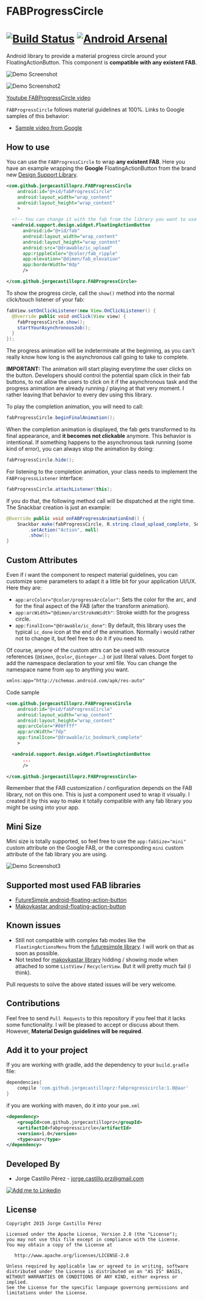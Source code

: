 FABProgressCircle
=================
[![Build Status](https://travis-ci.org/JorgeCastilloPrz/FABProgressCircle.svg?branch=master)](https://travis-ci.org/JorgeCastilloPrz/FABProgressCircle) [![Android Arsenal](https://img.shields.io/badge/Android%20Arsenal-FABProgressCircle-brightgreen.svg?style=flat)](http://android-arsenal.com/details/1/1942)
====================================================================================================================================================================================================================================================================================================================
Android library to provide a material progress circle around your FloatingActionButton. This component is **compatible with any existent FAB**.

![Demo Screenshot][1]

![Demo Screenshot2][2]

[Youtube FABProgressCircle video](http://www.youtube.com/watch?v=sP-Ng7e8k6g)
 
`FABProgressCircle` follows material guidelines at 100%. Links to Google samples of this behavior:

* [Sample video from Google][material-sample-2]

How to use
----------
You can use the `FABProgressCircle` to wrap **any existent FAB**. Here you have an example wrapping the **Google** FloatingActionButton from the brand
new [Design Support Library][google-design-support].
```xml
<com.github.jorgecastilloprz.FABProgressCircle
    android:id="@+id/fabProgressCircle"
    android:layout_width="wrap_content"
    android:layout_height="wrap_content"
    >

  <!-- You can change it with the fab from the library you want to use -->
  <android.support.design.widget.FloatingActionButton
      android:id="@+id/fab"
      android:layout_width="wrap_content"
      android:layout_height="wrap_content"
      android:src="@drawable/ic_upload"
      app:rippleColor="@color/fab_ripple"
      app:elevation="@dimen/fab_elevation"
      app:borderWidth="0dp"
      />

</com.github.jorgecastilloprz.FABProgressCircle>
```
To show the progress circle, call the `show()` method into the normal click/touch listener of your fab:
```java
fabView.setOnClickListener(new View.OnClickListener() {
  @Override public void onClick(View view) {
    fabProgressCircle.show();
    startYourAsynchronousJob();
  }
});
```
The progress animation will be indeterminate at the beginning, as you can't really know how long is the asynchronous call going to take to complete.

**IMPORTANT:** The animation will start playing everytime the user clicks on the button. Developers should control the potential spam click in their fab buttons,
to not allow the users to click on it if the asynchronous task and the progress animation are already running / playing at that very moment. I rather leaving that behavior
to every dev using this library.

To play the completion animation, you will need to call:
```java
fabProgressCircle.beginFinalAnimation();
```
When the completion animation is displayed, the fab gets transformed to its final appearance, and **it becomes not clickable** anymore. This behavior is intentional.
If something happens to the asynchronous task running (some kind of error), you can always stop the animation by doing:
```java
fabProgressCircle.hide();
```
For listening to the completion animation, your class needs to implement the `FABProgressListener` interface:
```java
fabProgressCircle.attachListener(this);
```
If you do that, the following method call will be dispatched at the right time. The Snackbar creation is just an example:
```java
@Override public void onFABProgressAnimationEnd() {
    Snackbar.make(fabProgressCircle, R.string.cloud_upload_complete, Snackbar.LENGTH_LONG)
        .setAction("Action", null)
        .show();
}
```

Custom Attributes
-----------------
Even if i want the component to respect material guidelines, you can customize some parameters to adapt it a little bit for your application UI/UX.
Here they are:

* `app:arcColor="@color/progressArcColor"`: Sets the color for the arc, and for the final aspect of the FAB (after the transform animation).
* `app:arcWidth="@dimen/arcStrokeWidth"`: Stroke width for the progress circle.
* `app:finalIcon="@drawable/ic_done"`: By default, this library uses the typical `ic_done` icon at the end of the animation. Normally i would
rather not to change it, but feel free to do it if you need to.

Of course, anyone of the custom attrs can be used with resource references (`@dimen`, `@color`, `@integer` ...) or just literal values.
Dont forget to add the namespace declaration to your xml file. You can change the namespace name from `app` to anything you want.

```xml
xmlns:app="http://schemas.android.com/apk/res-auto"
```
Code sample
```xml
<com.github.jorgecastilloprz.FABProgressCircle
    android:id="@+id/fabProgressCircle"
    android:layout_width="wrap_content"
    android:layout_height="wrap_content"
    app:arcColor="#00ffff"
    app:arcWidth="7dp"
    app:finalIcon="@drawable/ic_bookmark_complete"
    >

  <android.support.design.widget.FloatingActionButton
      ...
      />

</com.github.jorgecastilloprz.FABProgressCircle>
```
Remember that the FAB customization / configuration depends on the FAB library, not on this one. This is just a component used to wrap it visually.
I created it by this way to make it totally compatible with any fab library you might be using into your app.

Mini Size
---------
Mini size is totally supported, so feel free to use the `app:fabSize="mini"` custom attribute on the Google FAB, or the corresponding `mini` custom
attribute of the fab library you are using.

![Demo Screenshot3][3]

Supported most used FAB libraries
---------------------------------
* [FutureSimple android-floating-action-button][4]
* [Makovkastar android-floating-action-button][5]

Known issues
------------
* Still not compatible with complex fab modes like the `FloatingActionsMenu` from the [futuresimple library][4]. I will work on that as soon as possible.
* Not tested for [makovkastar library][5] hidding / showing mode when attached to some `ListView` / `RecyclerView`. But it will pretty much fail (i think).

Pull requests to solve the above stated issues will be very welcome.

Contributions
-------------
Feel free to send `Pull Requests` to this repository if you feel that it lacks some functionality. I will be pleased to accept or discuss about them.
However, **Material Design guidelines will be required**.

Add it to your project
----------------------
If you are working with gradle, add the dependency to your `build.gradle` file:
```groovy
dependencies{
    compile 'com.github.jorgecastilloprz:fabprogresscircle:1.0@aar'
}
```
if you are working with maven, do it into your `pom.xml`
```xml
<dependency>
    <groupId>com.github.jorgecastilloprz</groupId>
    <artifactId>fabprogresscircle</artifactId>
    <version>1.0</version>
    <type>aar</type>
</dependency>
```

Developed By
------------
* Jorge Castillo Pérez - <jorge.castillo.prz@gmail.com>

<a href="https://www.linkedin.com/in/jorgecastilloprz">
  <img alt="Add me to Linkedin" src="https://github.com/JorgeCastilloPrz/EasyMVP/blob/master/art/linkedin.png" />
</a>

License
-------

    Copyright 2015 Jorge Castillo Pérez

    Licensed under the Apache License, Version 2.0 (the "License");
    you may not use this file except in compliance with the License.
    You may obtain a copy of the License at

       http://www.apache.org/licenses/LICENSE-2.0

    Unless required by applicable law or agreed to in writing, software
    distributed under the License is distributed on an "AS IS" BASIS,
    WITHOUT WARRANTIES OR CONDITIONS OF ANY KIND, either express or implied.
    See the License for the specific language governing permissions and
    limitations under the License.

[material-sample-1]: http://material-design.storage.googleapis.com/publish/material_v_4/material_ext_publish/0B0NGgBg38lWWbTlSaHdQZEMtalk/components-progressactivity-typesofindicators-061101_Circular_Aspirational_xhdpi_002.webm
[material-sample-2]: http://material-design.storage.googleapis.com/publish/material_v_4/material_ext_publish/0B6Okdz75tqQsa0QwVnd6NVlvWkk/components-progressactivity-typesofindicators-Circular_wFab_xhdpi_003.webm
[google-design-support]: http://developer.android.com/tools/support-library/features.html#design
[1]: ./art/fabprogresscircle.gif
[2]: ./art/fabprogresscircle2.gif
[3]: ./art/fabprogressmini.gif
[4]: https://github.com/futuresimple/android-floating-action-button
[5]: https://github.com/makovkastar/FloatingActionButton